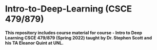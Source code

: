 # Intro-to-Deep-Learning (CSCE 479/879)

#### This repository includes course material for course - Intro to Deep Learning CSCE 479/879 (Spring 2022) taught by Dr. Stephen Scott and his TA Eleanor Quint at UNL.
